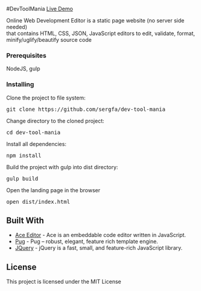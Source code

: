 
#DevToolMania
<a href="http://devtoolmania.com">Live Demo</a>

Online Web Development Editor is a static page website (no server side needed)</br>
that contains HTML, CSS, JSON, JavaScript editors to edit, validate, format, minify/uglify/beautify source code

### Prerequisites
NodeJS, gulp

### Installing
Clone the project to file system:
<pre>
git clone https://github.com/sergfa/dev-tool-mania
</pre>
Change directory to the cloned project:
<pre>
cd dev-tool-mania
</pre>

Install all dependencies:
<pre>
npm install
</pre>
Build the project with gulp into dist directory:  
<pre>
gulp build
</pre>
Open the landing page in the browser
<pre>
open dist/index.html
</pre>


## Built With

* [Ace Editor](https://ace.c9.io/#nav=about) - Ace is an embeddable code editor written in JavaScript. 
* [Pug](https://pugjs.org/api/getting-started.html) - Pug – robust, elegant, feature rich template engine. 
* [JQuery](http://jquery.com/) - jQuery is a fast, small, and feature-rich JavaScript library.

## License
This project is licensed under the MIT License

